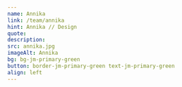 ```yaml
---
name: Annika
link: /team/annika
hint: Annika // Design
quote:
description:
src: annika.jpg
imageAlt: Annika
bg: bg-jm-primary-green
button: border-jm-primary-green text-jm-primary-green
align: left
---
```

